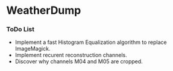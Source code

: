 # WeatherDump

### ToDo List
- Implement a fast Histogram Equalization algorithm to replace ImageMagick.
- Implement recurent reconstruction channels.
- Discover why channels M04 and M05 are cropped.